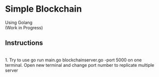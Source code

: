 # Simple Blockchain
Using Golang <br>
(Work in Progress)
<br>
## Instructions
<br>
1. Try to use go run main.go blockchainserver.go -port 5000 on one terminal. Open new terminal and change port number to replicate multiple server
